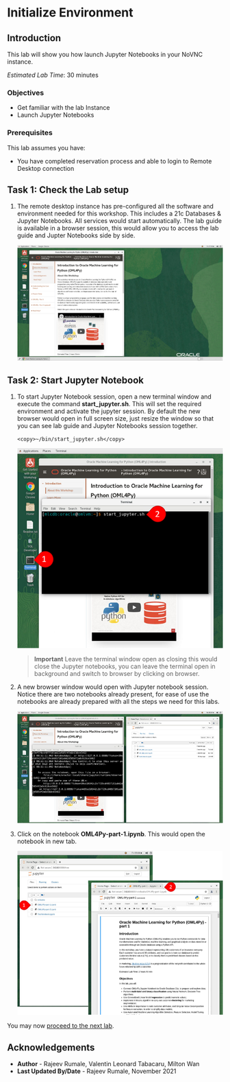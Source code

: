 # Initialize Environment

## Introduction
This lab will show you how launch Jupyter Notebooks in your NoVNC instance.

*Estimated Lab Time*: 30 minutes

### Objectives
* Get familiar with the lab Instance
* Launch Jupyter Notebooks

### Prerequisites
This lab assumes you have:
- You have completed reservation process and able to login to Remote Desktop connection

## Task 1: Check the Lab setup
1. The remote desktop instance has pre-configured all the software and environment needed for this workshop. This includes a 21c Databases & Jupyter Notebooks. All services would start automatically.  The lab guide is available in a browser session, this would allow you to access the lab guide and Jupter Notebooks side by side.

    ![](./images/oml4py-novnc-guide.png " ")

## Task 2: Start Jupyter Notebook
1. To start Jupyter Notebook session, open a new terminal window and execute the command **start_jupyter.sh**.  This will set the required environment and activate the jupyter session.  By default the new browser would open in full screen size, just resize the window so that you can see lab guide and Jupyter Notebooks session together.

    ```
    <copy>~/bin/start_jupyter.sh</copy>
    ```
    ![](images/oml4py-startup-jupyter-notebook.png " ")

    > **Important** Leave the terminal window open as closing this would close the Jupyter notebooks, you can leave the terminal open in background and switch to browser by clicking on browser.

2. A new browser window would open with Jupyter notebook session. Notice there are two notebooks already present, for ease of use the notebooks are already prepared with all the steps we need for this labs.      

    ![](images/oml4py-jupyter-notebooks-view.png " ")

3. Click on the notebook **OML4Py-part-1.ipynb**. This would open the notebook in new tab.

    ![](images/oml4py-open-oml4py-part-1.png " ")


You may now [proceed to the next lab](#next).


## Acknowledgements
* **Author** - Rajeev Rumale, Valentin Leonard Tabacaru, Milton Wan
* **Last Updated By/Date** -  Rajeev Rumale, November 2021
